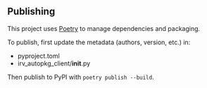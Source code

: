 ## Publishing

This project uses [Poetry](https://python-poetry.org/) to manage dependencies and packaging.

To publish, first update the metadata (authors, version, etc.) in:
- pyproject.toml
- irv_autopkg_client/__init__.py

Then publish to PyPI with `poetry publish --build`.

